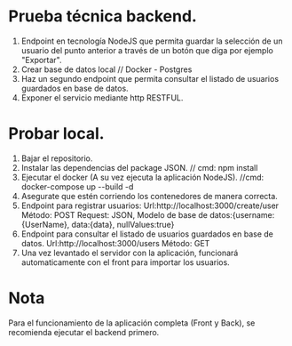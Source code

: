 # Prueba técnica backend.

1. Endpoint en tecnología NodeJS que permita guardar la selección de un usuario del punto anterior a través de un botón que diga por ejemplo "Exportar".
2. Crear base de datos local // Docker - Postgres
3. Haz un segundo endpoint que permita consultar el listado de usuarios guardados en base de datos.
4. Exponer el servicio mediante http RESTFUL.

# Probar local.

1. Bajar el repositorio.
2. Instalar las dependencias del package JSON. // cmd: npm install
3. Ejecutar el docker (A su vez ejecuta la aplicación NodeJS). //cmd: docker-compose up --build -d
4. Asegurate que estén corriendo los contenedores de manera correcta.
5. Endpoint para registrar usuarios: 
    Url:http://localhost:3000/create/user
    Método: POST
    Request: JSON,
    Modelo de base de datos:{username:{UserName}, data:{data}, nullValues:true}
5. Endpoint para consultar el listado de usuarios guardados en base de datos.
    Url:http://localhost:3000/users
    Método: GET
6. Una vez levantado el servidor con la aplicación, funcionará automaticamente con el front para importar los usuarios.

# Nota

Para el funcionamiento de la aplicación completa (Front y Back), se recomienda ejecutar el backend primero.
